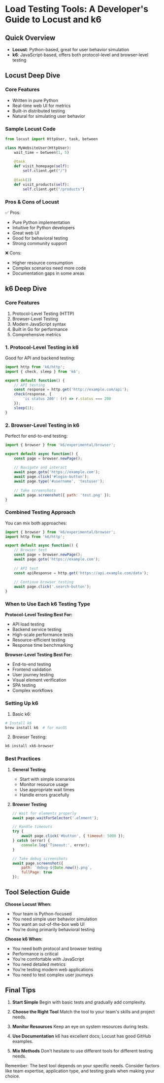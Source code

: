 # Load Testing Tools: A Developer's Guide to Locust and k6

## Quick Overview
- **Locust**: Python-based, great for user behavior simulation
- **k6**: JavaScript-based, offers both protocol-level and browser-level testing

## Locust Deep Dive

### Core Features
- Written in pure Python
- Real-time web UI for metrics
- Built-in distributed testing
- Natural for simulating user behavior

### Sample Locust Code
```python
from locust import HttpUser, task, between

class MyWebsiteUser(HttpUser):
    wait_time = between(1, 5)
    
    @task
    def visit_homepage(self):
        self.client.get("/")
    
    @task(3)
    def visit_products(self):
        self.client.get("/products")
```

### Pros & Cons of Locust
✅ Pros:
- Pure Python implementation
- Intuitive for Python developers
- Great web UI
- Good for behavioral testing
- Strong community support

❌ Cons:
- Higher resource consumption
- Complex scenarios need more code
- Documentation gaps in some areas

## k6 Deep Dive

### Core Features
1. Protocol-Level Testing (HTTP)
2. Browser-Level Testing
3. Modern JavaScript syntax
4. Built in Go for performance
5. Comprehensive metrics

### 1. Protocol-Level Testing in k6
Good for API and backend testing:

```javascript
import http from 'k6/http';
import { check, sleep } from 'k6';

export default function() {
    // API testing
    const response = http.get('http://example.com/api');
    check(response, {
        'is status 200': (r) => r.status === 200
    });
    sleep(1);
}
```

### 2. Browser-Level Testing in k6
Perfect for end-to-end testing:

```javascript
import { browser } from 'k6/experimental/browser';

export default async function() {
    const page = browser.newPage();
    
    // Navigate and interact
    await page.goto('https://example.com');
    await page.click('#login-button');
    await page.type('#username', 'testuser');
    
    // Take screenshots
    await page.screenshot({ path: 'test.png' });
}
```

### Combined Testing Approach
You can mix both approaches:

```javascript
import { browser } from 'k6/experimental/browser';
import http from 'k6/http';

export default async function() {
    // Browser test
    const page = browser.newPage();
    await page.goto('https://example.com');
    
    // API test
    const apiResponse = http.get('https://api.example.com/data');
    
    // Continue browser testing
    await page.click('.search-button');
}
```

### When to Use Each k6 Testing Type

**Protocol-Level Testing Best For:**
- API load testing
- Backend service testing
- High-scale performance tests
- Resource-efficient testing
- Response time benchmarking

**Browser-Level Testing Best For:**
- End-to-end testing
- Frontend validation
- User journey testing
- Visual element verification
- SPA testing
- Complex workflows

### Setting Up k6

1. Basic k6:
```bash
# Install k6
brew install k6  # for macOS
```

2. Browser Testing:
```bash
k6 install xk6-browser
```

### Best Practices

1. **General Testing**
   - Start with simple scenarios
   - Monitor resource usage
   - Use appropriate wait times
   - Handle errors gracefully

2. **Browser Testing**
   ```javascript
   // Wait for elements properly
   await page.waitForSelector('.element');
   
   // Handle timeouts
   try {
       await page.click('#button', { timeout: 5000 });
   } catch (error) {
       console.log('Timeout:', error);
   }
   
   // Take debug screenshots
   await page.screenshot({
       path: `debug-${Date.now()}.png`,
       fullPage: true
   });
   ```

## Tool Selection Guide

**Choose Locust When:**
- Your team is Python-focused
- You need simple user behavior simulation
- You want an out-of-the-box web UI
- You're doing primarily behavioral testing

**Choose k6 When:**
- You need both protocol and browser testing
- Performance is critical
- You're comfortable with JavaScript
- You need detailed metrics
- You're testing modern web applications
- You need to test complex user journeys

## Final Tips

1. **Start Simple**
   Begin with basic tests and gradually add complexity.

2. **Choose the Right Tool**
   Match the tool to your team's skills and project needs.

3. **Monitor Resources**
   Keep an eye on system resources during tests.

4. **Use Documentation**
   k6 has excellent docs; Locust has good GitHub examples.

5. **Mix Methods**
   Don't hesitate to use different tools for different testing needs.

Remember: The best tool depends on your specific needs. Consider factors like team expertise, application type, and testing goals when making your choice.
